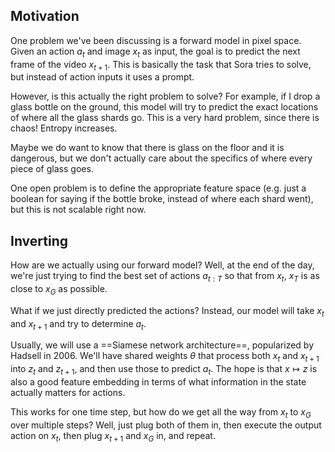 ## Motivation

One problem we've been discussing is a forward model in pixel space. Given an action $a_{t}$ and image $x_{t}$ as input, the goal is to predict the next frame of the video $x_{t+1}$. This is basically the task that Sora tries to solve, but instead of action inputs it uses a prompt.

However, is this actually the right problem to solve? For example, if I drop a glass bottle on the ground, this model will try to predict the exact locations of where all the glass shards go. This is a very hard problem, since there is chaos! Entropy increases.

Maybe we do want to know that there is glass on the floor and it is dangerous, but we don't actually care about the specifics of where every piece of glass goes. 

One open problem is to define the appropriate feature space (e.g. just a boolean for saying if the bottle broke, instead of where each shard went), but this is not scalable right now. 

## Inverting

How are we actually using our forward model? Well, at the end of the day, we're just trying to find the best set of actions $a_{t:T}$ so that from $x_{t}$, $x_{T}$ is as close to $x_{G}$ as possible. 

What if we just directly predicted the actions? Instead, our model will take $x_{t}$ and $x_{t+1}$ and try to determine $a_{t}$.

Usually, we will use a ==Siamese network architecture==, popularized by Hadsell in 2006. We'll have shared weights $\theta$ that process both $x_{t}$ and $x_{t+1}$ into $z_{t}$ and $z_{t+1}$, and then use those to predict $a_{t}$. The hope is that $x\mapsto z$ is also a good feature embedding in terms of what information in the state actually matters for actions.

This works for one time step, but how do we get all the way from $x_{t}$ to $x_{G}$ over multiple steps? Well, just plug both of them in, then execute the output action on $x_{t}$, then plug $x_{t+1}$ and $x_{G}$ in, and repeat. 